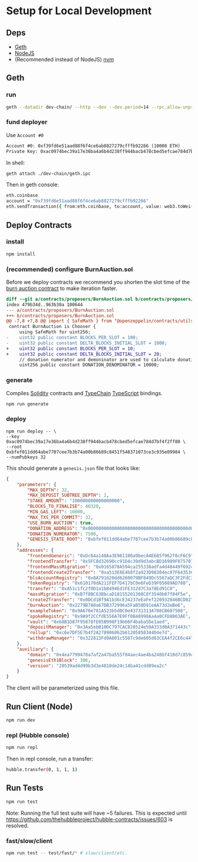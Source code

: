 # Setup for Local Development

## Deps

- [Geth](https://geth.ethereum.org/docs/install-and-build/installing-geth)
- [NodeJS](https://nodejs.org/en/download/)
- (Recommended instead of NodeJS) [nvm](https://github.com/nvm-sh/nvm#installing-and-updating)

## Geth

### run

```sh
geth --datadir dev-chain/ --http --dev --dev.period=14 --rpc.allow-unprotected-txs
```

### fund deployer

Use `Account #0`

```txt
Account #0: 0xf39fd6e51aad88f6f4ce6ab8827279cfffb92266 (10000 ETH)
Private Key: 0xac0974bec39a17e36ba4a6b4d238ff944bacb478cbed5efcae784d7bf4f2ff80
```

In shell:
```sh
geth attach ./dev-chain/geth.ipc
```

Then in geth console:
```sh
eth.coinbase
account = "0xf39fd6e51aad88f6f4ce6ab8827279cfffb92266"
eth.sendTransaction({ from:eth.coinbase, to:account, value: web3.toWei(10000, "ether") })
```

## Deploy Contracts

### install

```sh
npm install
```

### (recommended) configure BurnAuction.sol

Before we deploy contracts we recommend you shorten the slot time of the [burn auction contract](./contracts/proposers/BurnAuction.sol) to make iteration faster.

```diff
diff --git a/contracts/proposers/BurnAuction.sol b/contracts/proposers/BurnAuction.sol
index 479b34d..963b30a 100644
--- a/contracts/proposers/BurnAuction.sol
+++ b/contracts/proposers/BurnAuction.sol
@@ -7,8 +7,8 @@ import { SafeMath } from "@openzeppelin/contracts/utils/math/SafeMath.sol";
 contract BurnAuction is Chooser {
     using SafeMath for uint256;
-    uint32 public constant BLOCKS_PER_SLOT = 100;
-    uint32 public constant DELTA_BLOCKS_INITIAL_SLOT = 1000;
+    uint32 public constant BLOCKS_PER_SLOT = 10;
+    uint32 public constant DELTA_BLOCKS_INITIAL_SLOT = 20;
     // donation numerator and demoninator are used to calculate donation amount
     uint256 public constant DONATION_DENOMINATOR = 10000;


```

### generate

Compiles [Solidity](https://soliditylang.org/) contracts and [TypeChain](https://github.com/ethereum-ts/Typechain) [TypeScript](https://www.typescriptlang.org/) bindings.
```sh
npm run generate
```

### deploy

```
npm run deploy -- \
--key 0xac0974bec39a17e36ba4a6b4d238ff944bacb478cbed5efcae784d7bf4f2ff80 \
--root 0xbfef011dd64abe7707cee7b3b74a00b86689c8451f548371073ce3c935e09984 \
--numPubkeys 32
```

This should generate a `genesis.json` file that looks like:

```json
{
    "parameters": {
        "MAX_DEPTH": 32,
        "MAX_DEPOSIT_SUBTREE_DEPTH": 2,
        "STAKE_AMOUNT": "100000000000000000",
        "BLOCKS_TO_FINALISE": 40320,
        "MIN_GAS_LEFT": 10000,
        "MAX_TXS_PER_COMMIT": 32,
        "USE_BURN_AUCTION": true,
        "DONATION_ADDRESS": "0x00000000000000000000000000000000000000d0",
        "DONATION_NUMERATOR": 7500,
        "GENESIS_STATE_ROOT": "0xbfef011dd64abe7707cee7b3b74a00b86689c8451f548371073ce3c935e09984"
    },
    "addresses": {
        "frontendGeneric": "0xDc64a140Aa3E981100a9becA4E685f962f0cF6C9",
        "frontendTransfer": "0x5FC8d32690cc91D4c39d9d3abcBD16989F875707",
        "frontendMassMigration": "0x0165878A594ca255338adfa4d48449f69242Eb8F",
        "frontendCreate2Transfer": "0xa513E6E4b8f2a923D98304ec87F64353C4D5C853",
        "blsAccountRegistry": "0x8A791620dd6260079BF849Dc5567aDC3F2FdC318",
        "tokenRegistry": "0x610178dA211FEF7D417bC0e6FeD39F05609AD788",
        "transfer": "0xA51c1fc2f0D1a1b8494Ed1FE312d7C3a78Ed91C0",
        "massMigration": "0xB7f8BC63BbcaD18155201308C8f3540b07f84F5e",
        "create2Transfer": "0x0DCd1Bf9A1b36cE34237eEaFef220932846BCD82",
        "burnAuction": "0x2279B7A0a67DB372996a5FaB50D91eAA73d2eBe6",
        "exampleToken": "0x9A676e781A523b5d0C0e43731313A708CB607508",
        "spokeRegistry": "0x9A9f2CCfdE556A7E9Ff0848998Aa4a0CFD8863AE",
        "vault": "0x68B1D87F95878fE05B998F19b66F4baba5De1aed",
        "depositManager": "0x3Aa5ebB10DC797CAC828524e59A333d0A371443c",
        "rollup": "0xc6e7DF5E7b4f2A278906862b61205850344D4e7d",
        "withdrawManager": "0x322813Fd9A801c5507c9de605d63CEA4f2CE6c44"
    },
    "auxiliary": {
        "domain": "0x4ea7799478a7af2a47ba555f04aec4ae4ba240bf410d7c859c34c310f0413892",
        "genesisEth1Block": 306,
        "version": "20539ad4d99b3d3e4810de24c14ba41cdd89ea2c"
    }
}
```

The client will be parameterized using this file.

## Run Client (Node)

```sh
npm run dev
```

### repl (Hubble console)

```sh
npm run repl
```

Then in repl console, run a transfer:

```sh
hubble.transfer(0, 1, 1, 1)
```

## Run Tests

```sh
npm run test
```

Note: Running the full test suite will have ~5 failures. This is expected until https://github.com/thehubbleproject/hubble-contracts/issues/603 is resolved.

### fast/slow/client

```sh
npm run test -- test/fast/* # slow/client/etc.
```
